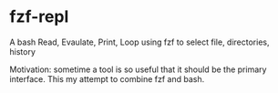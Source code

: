# fzf-repl
A bash Read, Evaulate, Print, Loop using fzf to select file, directories, history

Motivation: sometime a tool is so useful that it should be the primary interface. This my attempt to combine fzf and bash.
